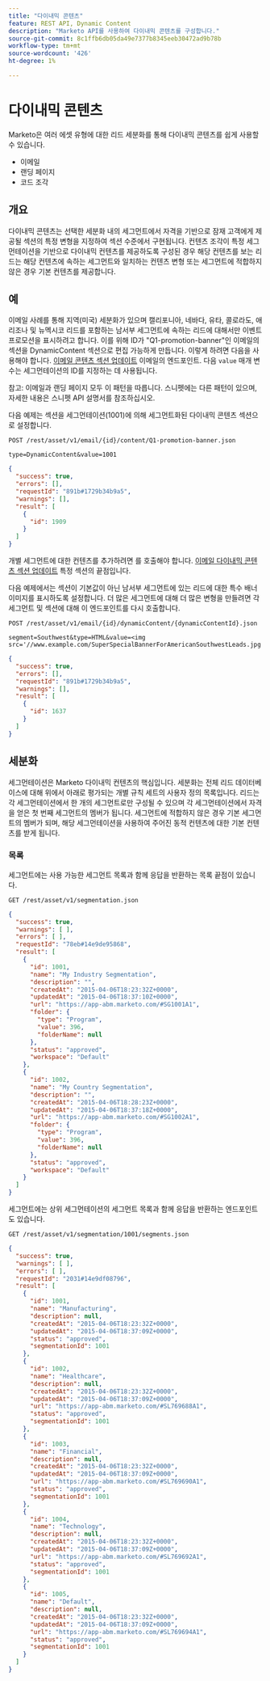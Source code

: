 ```yaml
---
title: "다이내믹 콘텐츠"
feature: REST API, Dynamic Content
description: "Marketo API를 사용하여 다이내믹 콘텐츠를 구성합니다."
source-git-commit: 8c1ffb6db05da49e7377b8345eeb30472ad9b78b
workflow-type: tm+mt
source-wordcount: '426'
ht-degree: 1%

---
```



# 다이내믹 콘텐츠

Marketo은 여러 에셋 유형에 대한 리드 세분화를 통해 다이내믹 콘텐츠를 쉽게 사용할 수 있습니다.

- 이메일
- 랜딩 페이지
- 코드 조각

## 개요

다이내믹 콘텐츠는 선택한 세분화 내의 세그먼트에서 자격을 기반으로 잠재 고객에게 제공될 섹션의 특정 변형을 지정하여 섹션 수준에서 구현됩니다. 컨텐츠 조각이 특정 세그먼테이션을 기반으로 다이내믹 컨텐츠를 제공하도록 구성된 경우 해당 컨텐츠를 보는 리드는 해당 컨텐츠에 속하는 세그먼트와 일치하는 컨텐츠 변형 또는 세그먼트에 적합하지 않은 경우 기본 컨텐츠를 제공합니다.

## 예

이메일 사례를 통해 지역(미국) 세분화가 있으며 캘리포니아, 네바다, 유타, 콜로라도, 애리조나 및 뉴멕시코 리드를 포함하는 남서부 세그먼트에 속하는 리드에 대해서만 이벤트 프로모션을 표시하려고 합니다. 이를 위해 ID가 &quot;Q1-promotion-banner&quot;인 이메일의 섹션을 DynamicContent 섹션으로 편집 가능하게 만듭니다. 이렇게 하려면 다음을 사용해야 합니다. [이메일 콘텐츠 섹션 업데이트](https://developer.adobe.com/marketo-apis/api/asset/#tag/Emails/operation/updateEmailComponentContentUsingPOST) 이메일의 엔드포인트. 다음 `value` 매개 변수는 세그먼테이션의 ID를 지정하는 데 사용됩니다.

참고: 이메일과 랜딩 페이지 모두 이 패턴을 따릅니다. 스니펫에는 다른 패턴이 있으며, 자세한 내용은 스니펫 API 설명서를 참조하십시오.

다음 예제는 섹션을 세그먼테이션(1001)에 의해 세그먼트화된 다이내믹 콘텐츠 섹션으로 설정합니다.

```
POST /rest/asset/v1/email/{id}/content/Q1-promotion-banner.json
```

```
type=DynamicContent&value=1001
```

```json
{
  "success": true,
  "errors": [],
  "requestId": "891b#1729b34b9a5",
  "warnings": [],
  "result": [
    {
      "id": 1909
    }
  ]
}
```

개별 세그먼트에 대한 컨텐츠를 추가하려면 를 호출해야 합니다. [이메일 다이내믹 콘텐츠 섹션 업데이트](https://developer.adobe.com/marketo-apis/api/asset/#tag/Emails/operation/updateEmailDynamicContentUsingPOST) 특정 섹션의 끝점입니다.

다음 예제에서는 섹션이 기본값이 아닌 남서부 세그먼트에 있는 리드에 대한 특수 배너 이미지를 표시하도록 설정합니다. 더 많은 세그먼트에 대해 더 많은 변형을 만들려면 각 세그먼트 및 섹션에 대해 이 엔드포인트를 다시 호출합니다.

```
POST /rest/asset/v1/email/{id}/dynamicContent/{dynamicContentId}.json
```

```
segment=Southwest&type=HTML&value=<img src='//www.example.com/SuperSpecialBannerForAmericanSouthwestLeads.jpg'/>
```

```json
{
  "success": true,
  "errors": [],
  "requestId": "891b#1729b34b9a5",
  "warnings": [],
  "result": [
    {
      "id": 1637
    }
  ]
}
```

## 세분화

세그먼테이션은 Marketo 다이내믹 컨텐츠의 핵심입니다. 세분화는 전체 리드 데이터베이스에 대해 위에서 아래로 평가되는 개별 규칙 세트의 사용자 정의 목록입니다. 리드는 각 세그먼테이션에서 한 개의 세그먼트로만 구성될 수 있으며 각 세그먼테이션에서 자격을 얻은 첫 번째 세그먼트의 멤버가 됩니다. 세그먼트에 적합하지 않은 경우 기본 세그먼트의 멤버가 되며, 해당 세그먼테이션을 사용하여 주어진 동적 컨텐츠에 대한 기본 컨텐츠를 받게 됩니다.

### 목록

세그먼트에는 사용 가능한 세그먼트 목록과 함께 응답을 반환하는 목록 끝점이 있습니다.

```
GET /rest/asset/v1/segmentation.json
```

```json
{
  "success": true,
  "warnings": [ ],
  "errors": [ ],
  "requestId": "78eb#14e9de95868",
  "result": [
    {
      "id": 1001,
      "name": "My Industry Segmentation",
      "description": "",
      "createdAt": "2015-04-06T18:23:32Z+0000",
      "updatedAt": "2015-04-06T18:37:10Z+0000",
      "url": "https://app-abm.marketo.com/#SG1001A1",
      "folder": {
        "type": "Program",
        "value": 396,
        "folderName": null
      },
      "status": "approved",
      "workspace": "Default"
    },
    {
      "id": 1002,
      "name": "My Country Segmentation",
      "description": "",
      "createdAt": "2015-04-06T18:28:23Z+0000",
      "updatedAt": "2015-04-06T18:37:18Z+0000",
      "url": "https://app-abm.marketo.com/#SG1002A1",
      "folder": {
        "type": "Program",
        "value": 396,
        "folderName": null
      },
      "status": "approved",
      "workspace": "Default"
    }
  ]
}
```

세그먼트에는 상위 세그먼테이션의 세그먼트 목록과 함께 응답을 반환하는 엔드포인트도 있습니다.

```
GET /rest/asset/v1/segmentation/1001/segments.json
```

```json
{
  "success": true,
  "warnings": [ ],
  "errors": [ ],
  "requestId": "2031#14e9df08796",
  "result": [
    {
      "id": 1001,
      "name": "Manufacturing",
      "description": null,
      "createdAt": "2015-04-06T18:23:32Z+0000",
      "updatedAt": "2015-04-06T18:37:09Z+0000",
      "status": "approved",
      "segmentationId": 1001
    },
    {
      "id": 1002,
      "name": "Healthcare",
      "description": null,
      "createdAt": "2015-04-06T18:23:32Z+0000",
      "updatedAt": "2015-04-06T18:37:09Z+0000",
      "url": "https://app-abm.marketo.com/#SL769688A1",
      "status": "approved",
      "segmentationId": 1001
    },
    {
      "id": 1003,
      "name": "Financial",
      "description": null,
      "createdAt": "2015-04-06T18:23:32Z+0000",
      "updatedAt": "2015-04-06T18:37:09Z+0000",
      "url": "https://app-abm.marketo.com/#SL769690A1",
      "status": "approved",
      "segmentationId": 1001
    },
    {
      "id": 1004,
      "name": "Technology",
      "description": null,
      "createdAt": "2015-04-06T18:23:32Z+0000",
      "updatedAt": "2015-04-06T18:37:09Z+0000",
      "url": "https://app-abm.marketo.com/#SL769692A1",
      "status": "approved",
      "segmentationId": 1001
    },
    {
      "id": 1005,
      "name": "Default",
      "description": null,
      "createdAt": "2015-04-06T18:23:32Z+0000",
      "updatedAt": "2015-04-06T18:37:09Z+0000",
      "url": "https://app-abm.marketo.com/#SL769694A1",
      "status": "approved",
      "segmentationId": 1001
    }
  ]
}
```
